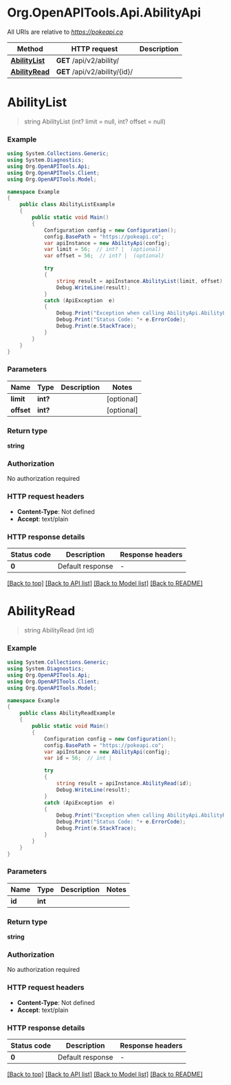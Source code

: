 # Org.OpenAPITools.Api.AbilityApi

All URIs are relative to *https://pokeapi.co*

Method | HTTP request | Description
------------- | ------------- | -------------
[**AbilityList**](AbilityApi.md#abilitylist) | **GET** /api/v2/ability/ | 
[**AbilityRead**](AbilityApi.md#abilityread) | **GET** /api/v2/ability/{id}/ | 


<a name="abilitylist"></a>
# **AbilityList**
> string AbilityList (int? limit = null, int? offset = null)



### Example
```csharp
using System.Collections.Generic;
using System.Diagnostics;
using Org.OpenAPITools.Api;
using Org.OpenAPITools.Client;
using Org.OpenAPITools.Model;

namespace Example
{
    public class AbilityListExample
    {
        public static void Main()
        {
            Configuration config = new Configuration();
            config.BasePath = "https://pokeapi.co";
            var apiInstance = new AbilityApi(config);
            var limit = 56;  // int? |  (optional) 
            var offset = 56;  // int? |  (optional) 

            try
            {
                string result = apiInstance.AbilityList(limit, offset);
                Debug.WriteLine(result);
            }
            catch (ApiException  e)
            {
                Debug.Print("Exception when calling AbilityApi.AbilityList: " + e.Message );
                Debug.Print("Status Code: "+ e.ErrorCode);
                Debug.Print(e.StackTrace);
            }
        }
    }
}
```

### Parameters

Name | Type | Description  | Notes
------------- | ------------- | ------------- | -------------
 **limit** | **int?**|  | [optional] 
 **offset** | **int?**|  | [optional] 

### Return type

**string**

### Authorization

No authorization required

### HTTP request headers

 - **Content-Type**: Not defined
 - **Accept**: text/plain


### HTTP response details
| Status code | Description | Response headers |
|-------------|-------------|------------------|
| **0** | Default response |  -  |

[[Back to top]](#) [[Back to API list]](../README.md#documentation-for-api-endpoints) [[Back to Model list]](../README.md#documentation-for-models) [[Back to README]](../README.md)

<a name="abilityread"></a>
# **AbilityRead**
> string AbilityRead (int id)



### Example
```csharp
using System.Collections.Generic;
using System.Diagnostics;
using Org.OpenAPITools.Api;
using Org.OpenAPITools.Client;
using Org.OpenAPITools.Model;

namespace Example
{
    public class AbilityReadExample
    {
        public static void Main()
        {
            Configuration config = new Configuration();
            config.BasePath = "https://pokeapi.co";
            var apiInstance = new AbilityApi(config);
            var id = 56;  // int | 

            try
            {
                string result = apiInstance.AbilityRead(id);
                Debug.WriteLine(result);
            }
            catch (ApiException  e)
            {
                Debug.Print("Exception when calling AbilityApi.AbilityRead: " + e.Message );
                Debug.Print("Status Code: "+ e.ErrorCode);
                Debug.Print(e.StackTrace);
            }
        }
    }
}
```

### Parameters

Name | Type | Description  | Notes
------------- | ------------- | ------------- | -------------
 **id** | **int**|  | 

### Return type

**string**

### Authorization

No authorization required

### HTTP request headers

 - **Content-Type**: Not defined
 - **Accept**: text/plain


### HTTP response details
| Status code | Description | Response headers |
|-------------|-------------|------------------|
| **0** | Default response |  -  |

[[Back to top]](#) [[Back to API list]](../README.md#documentation-for-api-endpoints) [[Back to Model list]](../README.md#documentation-for-models) [[Back to README]](../README.md)

